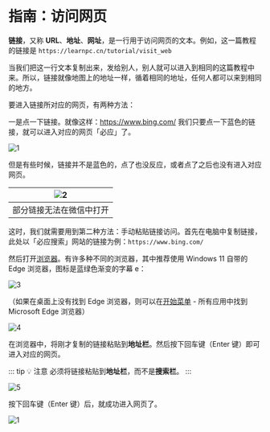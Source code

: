 # 指南：访问网页

**链接**，又称 **URL**、**地址**、**网址**，是一行用于访问网页的文本。例如，这一篇教程的链接是 ```https://learnpc.cn/tutorial/visit_web```

当我们把这一行文本复制出来，发给别人，别人就可以进入到相同的这篇教程中来。所以，链接就像地图上的地址一样，循着相同的地址，任何人都可以来到相同的地方。

要进入链接所对应的网页，有两种方法：

一是点一下链接。就像这样：https://www.bing.com/ 我们只要点一下蓝色的链接，就可以进入对应的网页「必应」了。

![1](/pic/bing_in_edge.png)

但是有些时候，链接并不是蓝色的，点了也没反应，或者点了之后也没有进入对应网页。

| ![2](/pic/weixin_ban_pornweb.png) |
|:---------------------------------:|
| 部分链接无法在微信中打开                      |

这时，我们就需要用到第二种方法：手动粘贴链接访问。首先在电脑中复制链接，此处以「必应搜索」网站的链接为例：```https://www.bing.com/```

然后打开[浏览器](/concept/browser)。有许多种不同的浏览器，其中推荐使用 Windows 11 自带的 Edge 浏览器，图标是蓝绿色渐变的字幕 e：

![3](/pic/edge_icon.png)

（如果在桌面上没有找到 Edge 浏览器，则可以在[开始菜单](/concept/start_menu) - 所有应用中找到 Microsoft Edge 浏览器）

![4](/pic/find_edge_in_start_menu.png)

在浏览器中，将刚才复制的链接粘贴到**地址栏**。然后按下回车键（Enter 键）即可进入对应的网页。

::: tip :bulb: 注意
必须将链接粘贴到**地址栏**，而不是**搜索栏**。
:::

![5](/pic/url_bar_not_search_bar.png)

按下回车键（Enter 键）后，就成功进入网页了。

![1](/pic/bing_in_edge.png)
